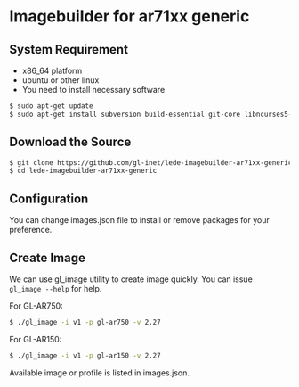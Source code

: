 # Imagebuilder for ar71xx generic  

## System Requirement  

- x86_64 platform  
- ubuntu or other linux  
- You need to install necessary software  

```bash  
$ sudo apt-get update
$ sudo apt-get install subversion build-essential git-core libncurses5-dev zlib1g-dev gawk flex quilt libssl-dev xsltproc libxml-parser-perl mercurial bzr ecj cvs unzip git wget
```  

## Download the Source  

```bash  
$ git clone https://github.com/gl-inet/lede-imagebuilder-ar71xx-generic.git
$ cd lede-imagebuilder-ar71xx-generic
```  

## Configuration  

You can change images.json file to install or remove packages for your  
preference.  

## Create Image  

We can use gl_image utility to create image quickly. You can issue  
`gl_image --help` for help.  

For GL-AR750:  
```bash  
$ ./gl_image -i v1 -p gl-ar750 -v 2.27
```  

For GL-AR150:  
```bash  
$ ./gl_image -i v1 -p gl-ar150 -v 2.27
```  

Available image or profile is listed in images.json.  


